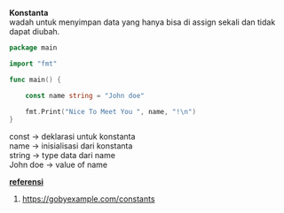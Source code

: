 <b>Konstanta</b><br>
wadah untuk menyimpan data yang hanya bisa di assign sekali dan tidak dapat diubah.

```go
package main

import "fmt"

func main() {

	const name string = "John doe"

	fmt.Print("Nice To Meet You ", name, "!\n")
}
```

const -> deklarasi untuk konstanta<br>
name -> inisialisasi dari konstanta<br>
string -> type data dari name<br>
John doe -> value of name<br>

<u>
<b>referensi</b>
</u>

1. https://gobyexample.com/constants